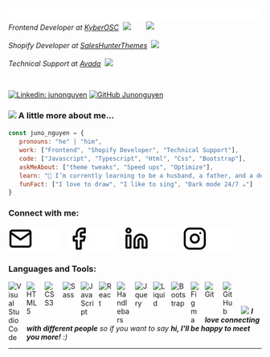 <p> <img align='left' src="./img/result (6).gif" width="600"></p><br>
<img align='right' src="https://media.giphy.com/media/M9gbBd9nbDrOTu1Mqx/giphy.gif" width="230">
<p><em>
   Frontend Developer at <a href="https://kyberosc.com/">KyberOSC</a>&nbsp&nbsp<img src="https://cdn-new.topcv.vn/unsafe/140x/https://static.topcv.vn/company_logos/1pzJmXplCxJfAOcmSDki3n50K9AVlAyj_1677233315____2f5061f6a44d6fd129a218a6c737226f.png" style="width: 70px;"><br><br>
  Shopify Developer at <a href="https://saleshunterthemes.com/">SalesHunterThemes</a>&nbsp&nbsp<img src="https://saleshunterthemes.com/cdn/shop/files/Group_115069.png" width="17"></br><br>
  Technical Support at <a href="https://avada.io/">Avada</a>&nbsp&nbsp<img src="https://avadagroup.com/images/logo/logo_footer_avada_group.svg" width="70"> 
</em>
</p>
<br>

[![Linkedin: junonguyen](https://img.shields.io/badge/-junonguyen-blue?style=flat-square&logo=Linkedin&logoColor=white&link=https://www.linkedin.com/in/sonnnguyenngoc/)](https://www.linkedin.com/in/sonnnguyenngoc/)
[![GitHub Junonguyen](https://img.shields.io/github/followers/juno-nguyenn?label=follow&style=social)](https://github.com/juno-nguyenn)


### <img src="https://media.giphy.com/media/VgCDAzcKvsR6OM0uWg/giphy.gif" width="50"> A little more about me...  

```javascript
const juno_nguyen = {
   pronouns: "he" | "him",
   work: ["Frontend", "Shopify Developer", "Technical Support"],
   code: ["Javascript", "Typescript", "Html", "Css", "Bootstrap"],
   askMeAbout: ["theme tweaks", "Speed ups", "Optimize"],
   learn: "🌱 I’m currently learning to be a husband, a father, and a developer, everything ",
   funFact: ["I love to draw", "I like to sing", "Dark mode 24/7 ☕"]
}
```

### Connect with me:

[![website](./img/mail-light.svg)](https://codestackr.com#gh-light-mode-only)
[![website](./img/mail.svg)](https://codestackr.com#gh-dark-mode-only)
&nbsp;&nbsp;
[![website](./img/facebook-light.svg)](https://www.facebook.com/juno.nguyenn/#gh-light-mode-only)
[![website](./img/facebook.svg)](https://www.facebook.com/juno.nguyenn/#gh-dark-mode-only)
&nbsp;&nbsp;
[![website](./img/linkedin-light.svg)](https://www.linkedin.com/in/sonnnguyenngoc/#gh-light-mode-only)
[![website](./img/linkedin-dark.svg)](https://www.linkedin.com/in/sonnnguyenngoc/#gh-dark-mode-only)
&nbsp;&nbsp;
[![website](./img/instagram-light.svg)](https://www.instagram.com/ng.ng.son#gh-light-mode-only)
[![website](./img/instagram-dark.svg)](https://www.instagram.com/ng.ng.son#gh-dark-mode-only)

### Languages and Tools:
<img align="left" alt="Visual Studio Code" width="26px" src="https://cdn.jsdelivr.net/gh/devicons/devicon/icons/vscode/vscode-original.svg" style="padding-right:10px;" />
<img align="left" alt="HTML5" width="26px" src="https://cdn.jsdelivr.net/gh/devicons/devicon/icons/html5/html5-original.svg" style="padding-right:10px;" />
<img align="left" alt="CSS3" width="26px" src="https://cdn.jsdelivr.net/gh/devicons/devicon/icons/css3/css3-original.svg" style="padding-right:10px;" />
<img align="left" alt="Sass" width="26px" src="https://cdn.jsdelivr.net/gh/devicons/devicon/icons/sass/sass-original.svg" style="padding-right:10px;" />
<img align="left" alt="JavaScript" width="26px" src="https://cdn.jsdelivr.net/gh/devicons/devicon/icons/javascript/javascript-original.svg" style="padding-right:10px;" />
<img align="left" alt="React" width="26px" src="https://cdn.jsdelivr.net/gh/devicons/devicon/icons/react/react-original.svg" style="padding-right:10px;" />
<img align="left" alt="Handlebars" width="26px" src="https://www.newthinktank.com/wp-content/uploads/2015/10/Handlebars-Tutorial.png" style="padding-right:10px;" />
<img align="left" alt="Jquery" width="26px" src="https://encrypted-tbn0.gstatic.com/images?q=tbn:ANd9GcSRkOQ4ObtGtS75x-8TZjXDsxfIkpUtRHltZg&s" style="padding-right:10px;" />
<img align="left" alt="Liquid" width="26px" src="https://sissel.gallerycdn.vsassets.io/extensions/sissel/shopify-liquid/4.0.1/1699358936199/Microsoft.VisualStudio.Services.Icons.Default" style="padding-right:10px;" />
<img align="left" alt="Bootstrap" width="29px" src="https://logo.svgcdn.com/d/bootstrap-original-wordmark-8x.png" style="padding-right:10px;" />
<img align="left" alt="Figma" width="18px" src="https://upload.wikimedia.org/wikipedia/commons/thumb/3/33/Figma-logo.svg/1667px-Figma-logo.svg.png" style="padding-right:10px;" />

<img align="left" alt="Git" width="26px" src="https://cdn.jsdelivr.net/gh/devicons/devicon/icons/git/git-original.svg" style="padding-right:10px;" />
<img align="left" alt="GitHub" width="26px" src="https://user-images.githubusercontent.com/3369400/139447912-e0f43f33-6d9f-45f8-be46-2df5bbc91289.png" style="padding-right:10px;" />

<br />
<br />

<img src="https://media.giphy.com/media/LnQjpWaON8nhr21vNW/giphy.gif" width="60"> <em><b>I love connecting with different people</b> so if you want to say <b>hi, I'll be happy to meet you more!</b> :)</em>

---
[website]: https://codeSTACKr.com
[course]: http://vsCodeHero.com
[twitter]: https://twitter.com/codeSTACKr
[youtube]: https://youtube.com/codeSTACKr
[instagram]: https://instagram.com/codeSTACKr
[linkedin]: https://linkedin.com/in/codeSTACKr
[webdevplaylist]: https://www.youtube.com/playlist?list=PLkwxH9e_vrAJ0WbEsFA9W3I1W-g_BTsbt
[jsplaylist]: https://www.youtube.com/playlist?list=PLkwxH9e_vrALRJKu7wfXby3MKeflhTu6B
[cssplaylist]: https://www.youtube.com/playlist?list=PLkwxH9e_vrALSdvZuEh6gqQdmDoDIoqz4
[reactplaylist]: https://www.youtube.com/playlist?list=PLkwxH9e_vrAK4TdffpxKY3QGyHCpxFcQ0
